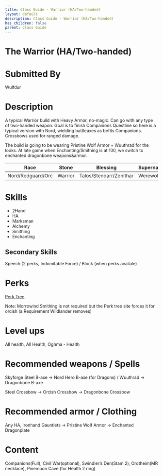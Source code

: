 ```yaml
---
title: Class Guide - Warrior (HA/Two-handed)
layout: default
description: Class Guide - Warrior (HA/Two-handed)
has_children: false
parent: Class Guide
---
```


# The Warrior (HA/Two-handed)

# Submitted By

Wulfdur

# Description

A typical Warrior build with Heavy Armor, no-magic. Can go with any type of two-handed weapon. Goal is to finish Companions Questline so here is a typical version with Nord, wielding battleaxes as befits Companions. Crossbows used for ranged damage. 

The build is going to be wearing Pristine Wolf Armor + Wuuthrad for the looks. At late game when Enchanting/Smithing is at 100, we switch to enchanted dragonbone weapons&armor.

Race | Stone | Blessing | Supernatural
|--|--|--|--|
Nord/Redguard/Orc | Warrior | Talos/Stendarr/Zenithar | Werewolf

# Skills

* 2Hand 
* HA 
* Marksman 
* Alchemy 
* Smithing 
* Enchanting  


## Secondary Skills

Speech (2 perks, Indomitable Force) / Block (when perks availale) 

# Perks

[Perk Tree](https://banananaut.github.io/NannerPlanner/?p=1&b=AgEAAAElJAAAUAUKBQVLCksFBVAKBQVkBQVLEAYNDergAAAAAAAAAA_wAw4AABQ4AAAAAABH6AAFH4HE)

Note: Morrowind Smithing is not required but the Perk tree site forces it for orcish (a Requirement Wildlander removes)

# Level ups

All health, All Health, Oghma - Health

# Recommended weapons / Spells

Skyforge Steel B-axe -> Nord Hero B-axe (for Dragons) / Wuuthrad -> Dragonbone B-axe

Steel Crossbow -> Orcish Crossbow -> Dragonbone Crossbow

# Recommended armor / Clothing

Any HA, Ironhand Gauntlets -> Pristine Wolf Armor -> Enchanted Dragonplate

# Content 

Companions(Full), Civil War(optional), Swindler’s Den(Stam 2), Orotheim(MR necklace), Pinemoon Cave (for Health 2 ring)